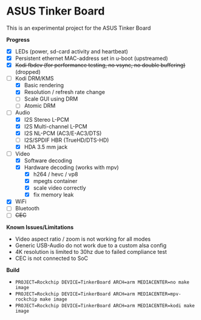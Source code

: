 # ASUS Tinker Board

This is an experimental project for the ASUS Tinker Board

**Progress**

* [x] LEDs (power, sd-card activity and heartbeat)
* [x] Persistent ethernet MAC-address set in u-boot (upstreamed)
* [x] ~~Kodi fbdev (for performance testing, no vsync, no double buffering)~~ (dropped)
* [ ] Kodi DRM/KMS
  * [x] Basic rendering
  * [x] Resolution / refresh rate change
  * [ ] Scale GUI using DRM
  * [ ] Atomic DRM
* [ ] Audio
  * [x] I2S Stereo L-PCM
  * [x] I2S Multi-channel L-PCM
  * [x] I2S NL-PCM (AC3/E-AC3/DTS)
  * [ ] I2S/SPDIF HBR (TrueHD/DTS-HD)
  * [x] HDA 3.5 mm jack
* [ ] Video
  * [x] Software decoding
  * [x] Hardware decoding (works with mpv)
    * [x] h264 / hevc / vp8
    * [x] mpegts container
    * [x] scale video correctly
    * [x] fix memory leak
* [x] WiFi
* [ ] Bluetooth
* [ ] ~~CEC~~

**Known Issues/Limitations**

* Video aspect ratio / zoom is not working for all modes
* Generic USB-Audio do not work due to a custom alsa config
* 4K resolution is limited to 30hz due to failed compliance test
* CEC is not connected to SoC

**Build**

* `PROJECT=Rockchip DEVICE=TinkerBoard ARCH=arm MEDIACENTER=no make image`
* `PROJECT=Rockchip DEVICE=TinkerBoard ARCH=arm MEDIACENTER=mpv-rockchip make image`
* `PROJECT=Rockchip DEVICE=TinkerBoard ARCH=arm MEDIACENTER=kodi make image`
